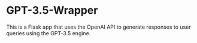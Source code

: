 # GPT-3.5-Wrapper
This is a Flask app that uses the OpenAI API to generate responses to user queries using the GPT-3.5 engine.
